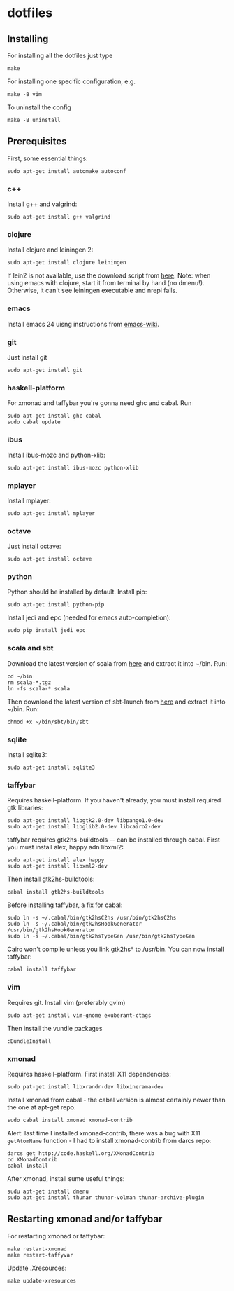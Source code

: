 dotfiles
========

Installing
----------
For installing all the dotfiles just type

    make

For installing one specific configuration, e.g.

    make -B vim

To uninstall the config

    make -B uninstall

Prerequisites
-------------

First, some essential things:

    sudo apt-get install automake autoconf

### c++
Install g++ and valgrind:

    sudo apt-get install g++ valgrind

### clojure
Install clojure and leiningen 2:

    sudo apt-get install clojure leiningen
    
If lein2 is not available, use the download script from [here](http://leiningen.org/).
Note: when using emacs with clojure, start it from terminal by hand (no dmenu!). Otherwise, it can't see leiningen executable and nrepl fails.

### emacs
Install emacs 24 uisng instructions from [emacs-wiki](http://wikemacs.org/wiki/Installing_Emacs_on_GNU/Linux).

### git
Just install git

    sudo apt-get install git

### haskell-platform
For xmonad and taffybar you're gonna need ghc and cabal. Run

    sudo apt-get install ghc cabal
    sudo cabal update

### ibus
Install ibus-mozc and python-xlib:

    sudo apt-get install ibus-mozc python-xlib

### mplayer
Install mplayer:

    sudo apt-get install mplayer

### octave
Just install octave:

    sudo apt-get install octave

### python
Python should be installed by default. Install pip:

    sudo apt-get install python-pip

Install jedi and epc (needed for emacs auto-completion):

    sudo pip install jedi epc

### scala and sbt
Download the latest version of scala from [here](http://www.scala-lang.org/downloads)
and extract it into ~/bin.
Run:

    cd ~/bin
    rm scala-*.tgz
    ln -fs scala-* scala

Then download the latest version of sbt-launch from [here](http://www.scala-sbt.org/release/docs/Getting-Started/Setup.html) and extract it into ~/bin.
Run:

    chmod +x ~/bin/sbt/bin/sbt

### sqlite
Install sqlite3:

    sudo apt-get install sqlite3

### taffybar
Requires haskell-platform.
If you haven't already, you must install required gtk libraries:

    sudo apt-get install libgtk2.0-dev libpango1.0-dev
    sudo apt-get install libglib2.0-dev libcairo2-dev
    
taffybar requires gtk2hs-buildtools -- can be installed through cabal.
First you must install alex, happy adn libxml2:

    sudo apt-get install alex happy
    sudo apt-get install libxml2-dev

Then install gtk2hs-buildtools:

    cabal install gtk2hs-buildtools

Before installing taffybar, a fix for cabal:

    sudo ln -s ~/.cabal/bin/gtk2hsC2hs /usr/bin/gtk2hsC2hs
    sudo ln -s ~/.cabal/bin/gtk2hsHookGenerator /usr/bin/gtk2hsHookGenerator
    sudo ln -s ~/.cabal/bin/gtk2hsTypeGen /usr/bin/gtk2hsTypeGen

Cairo won't compile unless you link gtk2hs* to /usr/bin.
You can now install taffybar:

    cabal install taffybar

### vim
Requires git.
Install vim (preferably gvim)

    sudo apt-get install vim-gnome exuberant-ctags

Then install the vundle packages

    :BundleInstall

### xmonad
Requires haskell-platform.
First install X11 dependencies:

    sudo pat-get install libxrandr-dev libxinerama-dev

Install xmonad from cabal - the cabal version is almost certainly newer than the one at apt-get repo.

    sudo cabal install xmonad xmonad-contrib
    
Alert: last time I installed xmonad-contrib, there was a bug with X11 `getAtomName` function - I had to install xmonad-contrib from darcs repo:

    darcs get http://code.haskell.org/XMonadContrib
    cd XMonadContrib
    cabal install
    
After xmonad, install sume useful things:

    sudu apt-get install dmenu
    sudo apt-get install thunar thunar-volman thunar-archive-plugin 

Restarting xmonad and/or taffybar
---------------------------------
For restarting xmonad or taffybar:

    make restart-xmonad
    make restart-taffyvar

Update .Xresources:

    make update-xresources

